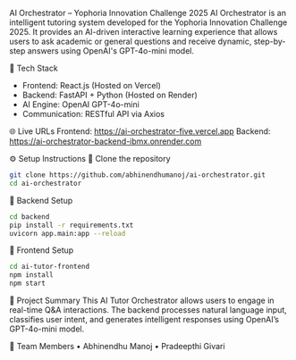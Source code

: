 AI Orchestrator – Yophoria Innovation Challenge 2025
AI Orchestrator is an intelligent tutoring system developed for the Yophoria Innovation Challenge 2025. It provides an AI-driven interactive learning experience that allows users to ask academic or general questions and receive dynamic, step-by-step answers using OpenAI's GPT-4o-mini model.

🧠 Tech Stack
- Frontend:  React.js (Hosted on Vercel)
- Backend: FastAPI + Python (Hosted on Render)
- AI Engine: OpenAI GPT-4o-mini
- Communication:  RESTful API via Axios
  
🌐 Live URLs
Frontend:  https://ai-orchestrator-five.vercel.app
Backend:  https://ai-orchestrator-backend-ibmx.onrender.com

⚙️ Setup Instructions
🔹 Clone the repository
```bash
git clone https://github.com/abhinendhumanoj/ai-orchestrator.git
cd ai-orchestrator
```
🔹 Backend Setup
```bash
cd backend
pip install -r requirements.txt
uvicorn app.main:app --reload
```
🔹 Frontend Setup
```bash
cd ai-tutor-frontend
npm install
npm start
```

📘 Project Summary
This AI Tutor Orchestrator allows users to engage in real-time Q&A interactions. The backend processes natural language input, classifies user intent, and generates intelligent responses using OpenAI’s GPT-4o-mini model.

👥 Team Members
• Abhinendhu Manoj
• Pradeepthi Givari
